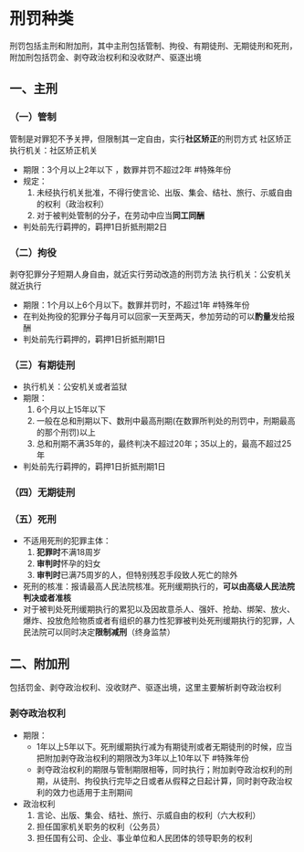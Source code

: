 # 刑罚种类
刑罚包括主刑和附加刑，其中主刑包括管制、拘役、有期徒刑、无期徒刑和死刑，附加刑包括罚金、剥夺政治权利和没收财产、驱逐出境
## 一、主刑
### （一）管制
管制是对罪犯不予关押，但限制其一定自由，实行**社区矫正**的刑罚方式
	社区矫正执行机关：社区矫正机关
- 期限：3个月以上2年以下 ，数罪并罚不超过2年 #特殊年份 
- 规定：
	1. 未经执行机关批准，不得行使言论、出版、集会、结社、旅行、示威自由的权利（政治权利）
	2. 对于被判处管制的分子，在劳动中应当**同工同酬**
- 判处前先行羁押的，羁押1日折抵刑期2日
### （二）拘役
剥夺犯罪分子短期人身自由，就近实行劳动改造的刑罚方法
	执行机关：公安机关就近执行
- 期限：1个月以上6个月以下。数罪并罚时，不超过1年 #特殊年份 
- 在判处拘役的犯罪分子每月可以回家一天至两天，参加劳动的可以**酌量**发给报酬
- 判处前先行羁押的，羁押1日折抵刑期1日 
### （三）有期徒刑
- 执行机关：公安机关或者监狱
- 期限：
	1. 6个月以上15年以下
	2. 一般在总和刑期以下、数刑中最高刑期(在数罪所判处的刑罚中，刑期最高的那个刑罚)以上
	3. 总和刑期不满35年的，最终判决不超过20年；35以上的，最高不超过25年
- 判处前先行羁押的，羁押1日折抵刑期1日 
### （四）无期徒刑
### （五）死刑
- 不适用死刑的犯罪主体：
	1. **犯罪时**不满18周岁
	2. **审判时**怀孕的妇女
	3. **审判时**已满75周岁的人，但特别残忍手段致人死亡的除外
- 死刑的核准：报请最高人民法院核准。死刑缓期执行的，**可以由高级人民法院判决或者准核**
- 对于被判处死刑缓期执行的累犯以及因故意杀人、强奸、抢劫、绑架、放火、爆炸、投放危险物质或者有组织的暴力性犯罪被判处死刑缓期执行的犯罪，人民法院可以同时决定**限制减刑**（终身监禁）
## 二、附加刑
包括罚金、剥夺政治权利、没收财产、驱逐出境，这里主要解析剥夺政治权利
### 剥夺政治权利
- 期限：
	- 1年以上5年以下。死刑缓期执行减为有期徒刑或者无期徒刑的时候，应当把附加剥夺政治权利的期限改为3年以上10年以下  #特殊年份 
	- 剥夺政治权利的期限与管制期限相等，同时执行；附加剥夺政治权利的刑期，从徒刑、拘役执行完毕之日或者从假释之日起计算，同时剥夺政治权利的效力也适用于主刑期间
- 政治权利
	1. 言论、出版、集会、结社、旅行、示威自由的权利（六大权利）
	2. 担任国家机关职务的权利（公务员）
	3. 担任国有公司、企业、事业单位和人民团体的领导职务的权利
